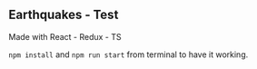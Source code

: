 ## Earthquakes - Test

Made with React - Redux - TS

`npm install` and `npm run start` from terminal to have it working.
